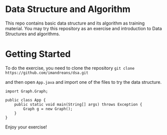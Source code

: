 # Data Structure and Algorithm
This repo contains basic data structure and its algorithm as training material. You may try this repository as an exercise and introduction to Data Structures and algorithms.

# Getting Started
To do the exercise, you need to clone the repository
`git clone https://github.com/imandreans/dsa.git`

and then open `App.java` and import one of the files to try the data structure.
```
import Graph.Graph;

public class App {
    public static void main(String[] args) throws Exception {
        Graph g = new Graph();
    }
}
```
Enjoy your exercise!
